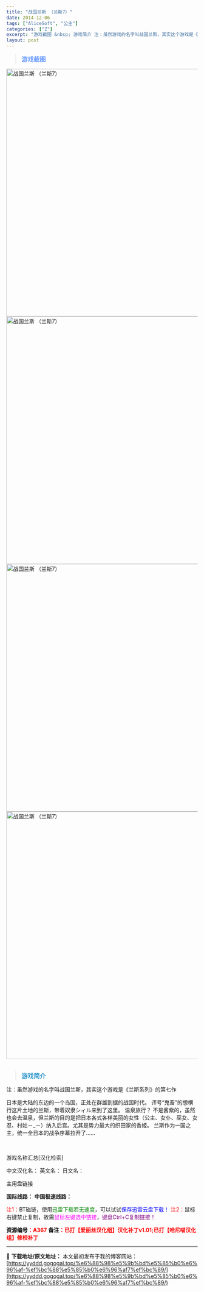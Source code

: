 ```yaml
---
title: "战国兰斯 （兰斯7）"
date: 2014-12-06
tags: ["AliceSoft", "公主"]
categories: ["Z"]
excerpt: "游戏截图 &nbsp; 游戏简介 注：虽然游戏的名字叫战国兰斯，其实这个游戏是《兰斯系列》的第七作 日本是大陆的东边的一个岛国，正处在群雄割据的战国时代。 诨号“鬼畜”的想横行这片土地的兰斯，带着奴隶シィル来到了这里。 温泉旅行？ 不是酱紫的，虽然也会去温泉，但兰斯的目的是把日本各式各样美丽的女性（&hellip;"
layout: post
---
```


<div>
<blockquote><b><span style="font-size: 12pt; color: #6699ff;">游戏截图</span></b></blockquote>
<div><img title="点击放大" src="https://yyddd.gogogal.top/wp-content/uploads/2025/04/20250430_6812052404093.webp" alt="战国兰斯 （兰斯7）" width="650" /></div>
<div><img title="点击放大" src="https://yyddd.gogogal.top/wp-content/uploads/2025/04/20250430_6812052607ac2.webp" alt="战国兰斯 （兰斯7）" width="650" /></div>
<div><img title="点击放大" src="https://yyddd.gogogal.top/wp-content/uploads/2025/04/20250430_681205279f15f.webp" alt="战国兰斯 （兰斯7）" width="650" /></div>
<div><img title="点击放大" src="https://yyddd.gogogal.top/wp-content/uploads/2025/04/20250430_68120529ba86c.webp" alt="战国兰斯 （兰斯7）" width="650" /></div>
&nbsp;
<blockquote><b><span style="font-size: 12pt; color: #3399cc;">游戏简介</span></b></blockquote>
<div>注：虽然游戏的名字叫战国兰斯，其实这个游戏是《兰斯系列》的第七作

日本是大陆的东边的一个岛国，正处在群雄割据的战国时代。
诨号“鬼畜”的想横行这片土地的兰斯，带着奴隶シィル来到了这里。
温泉旅行？
不是酱紫的，虽然也会去温泉，但兰斯的目的是把日本各式各样美丽的女性（公主、女仆、巫女、女忍、村姑－_－）纳入后宫。尤其是势力最大的织田家的香姬。
兰斯作为一国之主，统一全日本的战争序幕拉开了……</div>
&nbsp;

游戏名称汇总[汉化检索]

中文汉化名：
英文名：
日文名：
</div>
<div class="panel panel-primary">
<div class="panel-heading">主用盘链接</div>
<div class="panel-body">

<b>国际线路：</b>
<b>中国极速线路：</b>


<span style="color: #ff0000;">注1：</span>BT磁链，使用<span style="color: #008000;">迅雷下载若无速度</span>，可以试试<span style="color: #0000ff;">保存迅雷云盘下载！</span>
<span style="color: #ff0000;">注2：</span>鼠标右键禁止复制，故需<span style="color: #ff00ff;">鼠标左键选中链接</span>，<span style="color: #800080;">键盘Ctrl+C复制链接！</span>

</div>
<div class="panel-footer"><span style="color: #ff0000;"><b><span style="color: #000000;">资源编号</span>：A367</b></span>
<span style="color: #ff0000;"><b><span style="color: #000000;">备注</span>：已打【爱丽丝汉化组】汉化补丁v1.01;已打【哈尼喵汉化组】修校补丁</b></span></div>
</div>

---
📖 **下载地址/原文地址：** 本文最初发布于我的博客网站：[https://yyddd.gogogal.top/%e6%88%98%e5%9b%bd%e5%85%b0%e6%96%af-%ef%bc%88%e5%85%b0%e6%96%af7%ef%bc%89/](https://yyddd.gogogal.top/%e6%88%98%e5%9b%bd%e5%85%b0%e6%96%af-%ef%bc%88%e5%85%b0%e6%96%af7%ef%bc%89/)
